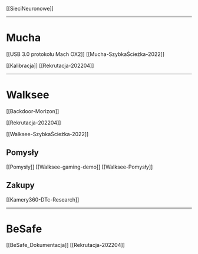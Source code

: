 
[[SieciNeuronowe]]

---
# Mucha
[[USB 3.0 protokołu Mach OX2]]
[[Mucha-SzybkaŚcieżka-2022]]

[[Kalibracja]]
[[Rekrutacja-202204]]

---
# Walksee
[[Backdoor-Morizon]]

[[Rekrutacja-202204]]

[[Walksee-SzybkaŚcieżka-2022]]

## Pomysły
[[Pomysły]]
[[Walksee-gaming-demo]]
[[Walksee-Pomysły]]

## Zakupy
[[Kamery360-DTc-Research]]

---

# BeSafe
[[BeSafe_Dokumentacja]]
[[Rekrutacja-202204]]